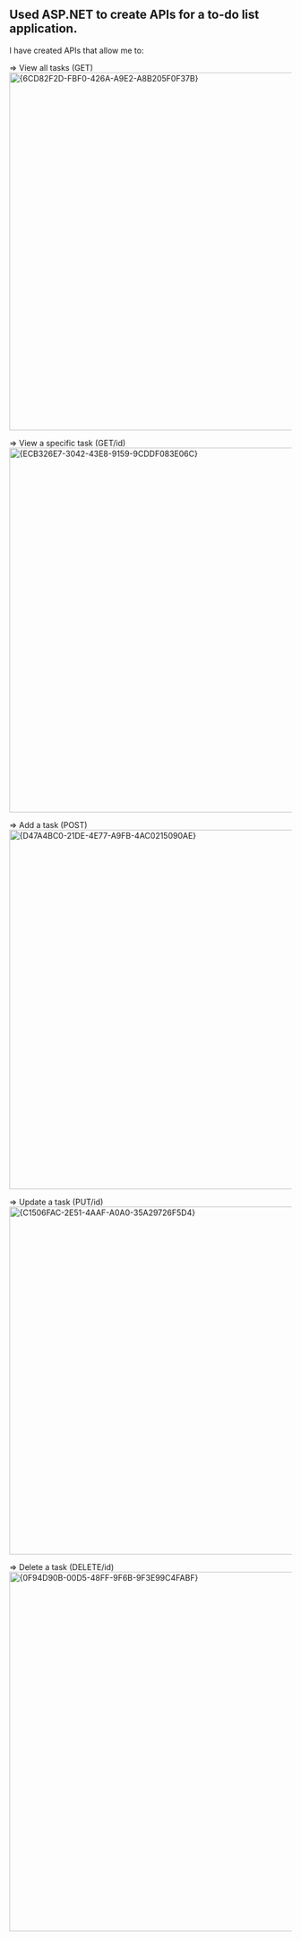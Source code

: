 ## Used ASP.NET to create APIs for a to-do list application. 

I have created APIs that allow me to: <br />

=> View all tasks (GET) <br />
<img width="639" alt="{6CD82F2D-FBF0-426A-A9E2-A8B205F0F37B}" src="https://github.com/user-attachments/assets/2a69809c-886e-4c97-9a67-c8964a774d0c" />

=> View a specific task (GET/id) <br />
<img width="651" alt="{ECB326E7-3042-43E8-9159-9CDDF083E06C}" src="https://github.com/user-attachments/assets/8d90985b-13ba-4324-b08e-c1e5a1a08691" />

=> Add a task (POST) <br />
<img width="642" alt="{D47A4BC0-21DE-4E77-A9FB-4AC0215090AE}" src="https://github.com/user-attachments/assets/9ae8cf48-f798-4b78-9ec8-3bb649edc110" />

=> Update a task (PUT/id) <br />
<img width="621" alt="{C1506FAC-2E51-4AAF-A0A0-35A29726F5D4}" src="https://github.com/user-attachments/assets/ce034fc9-03b7-463c-ae3f-e2b6e84719a4" />

=> Delete a task (DELETE/id) <br />
<img width="642" alt="{0F94D90B-00D5-48FF-9F6B-9F3E99C4FABF}" src="https://github.com/user-attachments/assets/6975d6ed-1233-493a-aeea-e5afa9dd1d97" />
